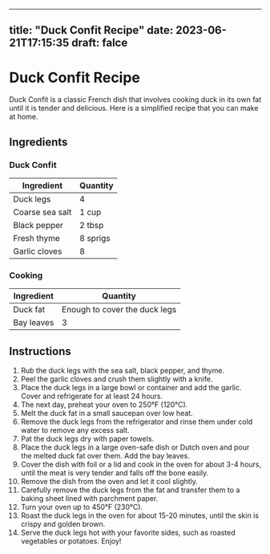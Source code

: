 
---
title: "Duck Confit Recipe"
date: 2023-06-21T17:15:35
draft: falce
---

# Duck Confit Recipe

Duck Confit is a classic French dish that involves cooking duck in its own fat until it is tender and delicious. Here is a simplified recipe that you can make at home. 

## Ingredients

### Duck Confit

| Ingredient | Quantity |
|------------|----------|
| Duck legs  | 4 |
| Coarse sea salt | 1 cup |
| Black pepper | 2 tbsp |
| Fresh thyme | 8 sprigs |
| Garlic cloves | 8 |

### Cooking

| Ingredient | Quantity |
|------------|----------|
| Duck fat | Enough to cover the duck legs |
| Bay leaves | 3 |

## Instructions

1. Rub the duck legs with the sea salt, black pepper, and thyme.
2. Peel the garlic cloves and crush them slightly with a knife.
3. Place the duck legs in a large bowl or container and add the garlic. Cover and refrigerate for at least 24 hours.
4. The next day, preheat your oven to 250°F (120°C).
5. Melt the duck fat in a small saucepan over low heat.
6. Remove the duck legs from the refrigerator and rinse them under cold water to remove any excess salt.
7. Pat the duck legs dry with paper towels.
8. Place the duck legs in a large oven-safe dish or Dutch oven and pour the melted duck fat over them. Add the bay leaves.
9. Cover the dish with foil or a lid and cook in the oven for about 3-4 hours, until the meat is very tender and falls off the bone easily.
10. Remove the dish from the oven and let it cool slightly.
11. Carefully remove the duck legs from the fat and transfer them to a baking sheet lined with parchment paper.
12. Turn your oven up to 450°F (230°C).
13. Roast the duck legs in the oven for about 15-20 minutes, until the skin is crispy and golden brown.
14. Serve the duck legs hot with your favorite sides, such as roasted vegetables or potatoes. Enjoy!
